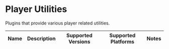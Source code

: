 # Player Utilities

Plugins that provide various player related utilities.

| Name | Description | Supported Versions | Supported Platforms | Notes |
| ---- | ----------- | ------------------ | ------------------- | ----- |

